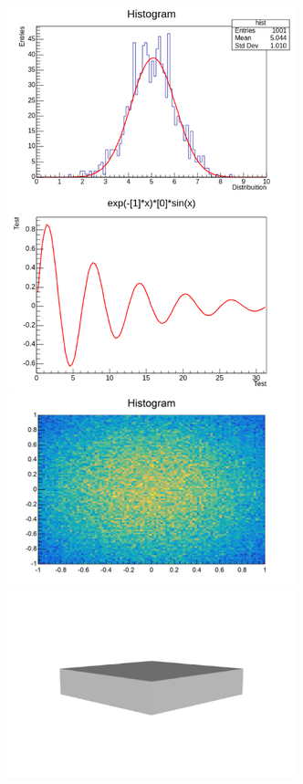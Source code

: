 ![2D Histogram](https://github.com/Mhimanshu18/Cern_Root_Tutorials/blob/main/c1.png)
![](https://github.com/Mhimanshu18/Cern_Root_Tutorials/blob/main/func.png)
![](https://github.com/Mhimanshu18/Cern_Root_Tutorials/blob/main/2dhist_page-0001.jpg)
![](3dbox_page-0001.jpg)
